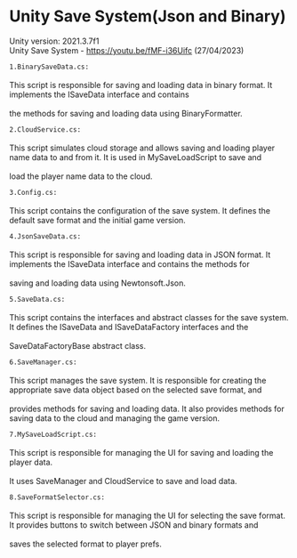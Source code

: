
# Unity Save System(Json and Binary)
Unity version: 2021.3.7f1
<br>Unity Save System - https://youtu.be/fMF-i36Uifc     (27/04/2023)


<code>1.BinarySaveData.cs:</code><br><br> This script is responsible for saving and loading data in binary format. It implements the ISaveData interface and contains                                    <br><br> the methods for saving and loading data using BinaryFormatter.<br>
                
<code>2.CloudService.cs:</code>
                <br><br>This script simulates cloud storage and allows saving and loading player name data to and from it. It is used in MySaveLoadScript to save and                   <br><br>load the player name data to the cloud.<br>

<code>3.Config.cs:</code>
                <br><br>This script contains the configuration of the save system. It defines the default save format and the initial game version.<br>

<code>4.JsonSaveData.cs:</code>
                <br><br>This script is responsible for saving and loading data in JSON format. It implements the ISaveData interface and contains the methods for 
                <br><br>saving and loading data using Newtonsoft.Json.<br>


<code>5.SaveData.cs:</code>
                <br><br>This script contains the interfaces and abstract classes for the save system. It defines the ISaveData and ISaveDataFactory interfaces and the                 <br><br>SaveDataFactoryBase abstract class.<br>

<code>6.SaveManager.cs:</code>
                <br><br>This script manages the save system. It is responsible for creating the appropriate save data object based on the selected save format, and                     <br><br>provides methods for saving and loading data. It also provides methods for saving data to the cloud and managing the game version.<br>

<code>7.MySaveLoadScript.cs:</code>
                <br><br>This script is responsible for managing the UI for saving and loading the player data. 
                <br><br>It uses SaveManager and CloudService to save and load data.<br>

<code>8.SaveFormatSelector.cs:</code>
                <br><br>This script is responsible for managing the UI for selecting the save format. It provides buttons to switch between JSON and binary formats and                 <br><br>saves the selected format to player prefs.<br>
